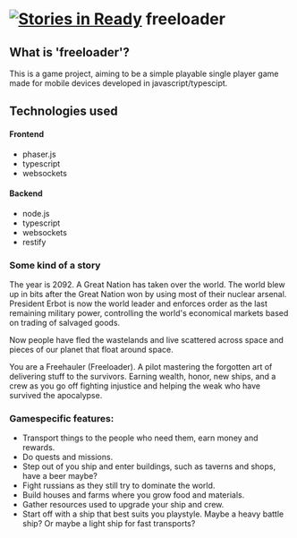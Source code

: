 [![Stories in Ready](https://badge.waffle.io/johnnypesola/freeloader.png?label=ready&title=Ready)](https://waffle.io/johnnypesola/freeloader)
freeloader
==========

## What is 'freeloader'?
This is a game project, aiming to be a simple playable single player game made for mobile devices developed in javascript/typescipt.

## Technologies used
#### Frontend
- phaser.js
- typescript
- websockets

#### Backend
- node.js
- typescript
- websockets
- restify

### Some kind of a story

The year is 2092. A Great Nation has taken over the world.
The world blew up in bits after the Great Nation won by using most of their nuclear arsenal. President Erbot is now the world leader
and enforces order as the last remaining military power, controlling the world's economical markets based on trading of salvaged goods.

Now people have fled the wastelands and live scattered across space and pieces of our planet that float around space.

You are a Freehauler (Freeloader). A pilot mastering the forgotten art of delivering stuff to the survivors.
Earning wealth, honor, new ships, and a crew as you go off fighting injustice and helping the weak who have survived the apocalypse.


### Gamespecific features:

* Transport things to the people who need them, earn money and rewards.
* Do quests and missions.
* Step out of you ship and enter buildings, such as taverns and shops, have a beer maybe?
* Fight russians as they still try to dominate the world.
* Build houses and farms where you grow food and materials.
* Gather resources used to upgrade your ship and crew.
* Start off with a ship that best suits you playstyle. Maybe a heavy battle ship? Or maybe a light ship for fast transports?
